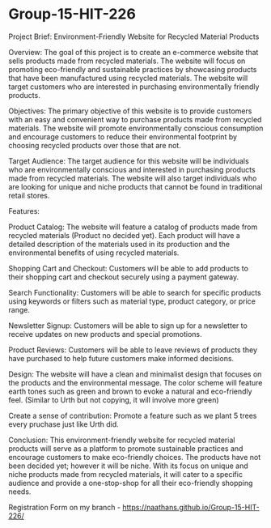 # Group-15-HIT-226

Project Brief: Environment-Friendly Website for Recycled Material Products

Overview: The goal of this project is to create an e-commerce website that sells products made from recycled materials. The website will focus on promoting eco-friendly and sustainable practices by showcasing products that have been manufactured using recycled materials. The website will target customers who are interested in purchasing environmentally friendly products.

Objectives: The primary objective of this website is to provide customers with an easy and convenient way to purchase products made from recycled materials. The website will promote environmentally conscious consumption and encourage customers to reduce their environmental footprint by choosing recycled products over those that are not.

Target Audience: The target audience for this website will be individuals who are environmentally conscious and interested in purchasing products made from recycled materials. The website will also target individuals who are looking for unique and niche products that cannot be found in traditional retail stores.

Features:

Product Catalog: The website will feature a catalog of products made from recycled materials (Product no decided yet). Each product will have a detailed description of the materials used in its production and the environmental benefits of using recycled materials.

Shopping Cart and Checkout: Customers will be able to add products to their shopping cart and checkout securely using a payment gateway.

Search Functionality: Customers will be able to search for specific products using keywords or filters such as material type, product category, or price range.

Newsletter Signup: Customers will be able to sign up for a newsletter to receive updates on new products and special promotions.

Product Reviews: Customers will be able to leave reviews of products they have purchased to help future customers make informed decisions.

Design: The website will have a clean and minimalist design that focuses on the products and the environmental message. The color scheme will feature earth tones such as green and brown to evoke a natural and eco-friendly feel. (Similar to Urth but not copying, it will involve more green)

Create a sense of contribution: Promote a feature such as we plant 5 trees every pruchase just like Urth did.

Conclusion: This environment-friendly website for recycled material products will serve as a platform to promote sustainable practices and encourage customers to make eco-friendly choices. The products have not been decided yet; however it will be niche. With its focus on unique and niche products made from recycled materials, it will cater to a specific audience and provide a one-stop-shop for all their eco-friendly shopping needs. 

Registration Form on my branch - https://naathans.github.io/Group-15-HIT-226/